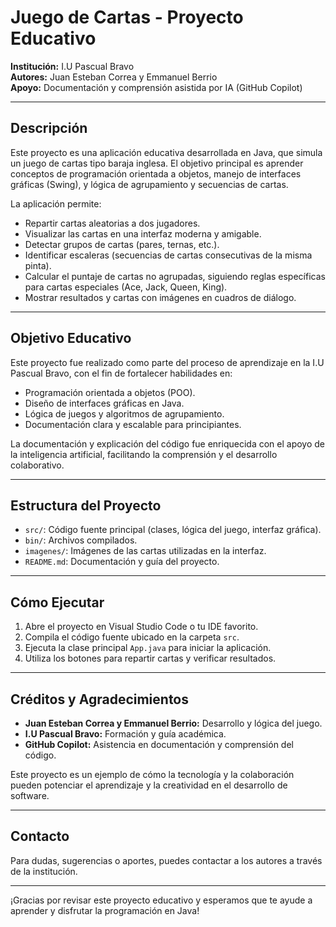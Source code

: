 # Juego de Cartas - Proyecto Educativo

**Institución:** I.U Pascual Bravo  
**Autores:** Juan Esteban Correa y Emmanuel Berrio  
**Apoyo:** Documentación y comprensión asistida por IA (GitHub Copilot)

---

## Descripción

Este proyecto es una aplicación educativa desarrollada en Java, que simula un juego de cartas tipo baraja inglesa. El objetivo principal es aprender conceptos de programación orientada a objetos, manejo de interfaces gráficas (Swing), y lógica de agrupamiento y secuencias de cartas.

La aplicación permite:

- Repartir cartas aleatorias a dos jugadores.
- Visualizar las cartas en una interfaz moderna y amigable.
- Detectar grupos de cartas (pares, ternas, etc.).
- Identificar escaleras (secuencias de cartas consecutivas de la misma pinta).
- Calcular el puntaje de cartas no agrupadas, siguiendo reglas específicas para cartas especiales (Ace, Jack, Queen, King).
- Mostrar resultados y cartas con imágenes en cuadros de diálogo.

---

## Objetivo Educativo

Este proyecto fue realizado como parte del proceso de aprendizaje en la I.U Pascual Bravo, con el fin de fortalecer habilidades en:

- Programación orientada a objetos (POO).
- Diseño de interfaces gráficas en Java.
- Lógica de juegos y algoritmos de agrupamiento.
- Documentación clara y escalable para principiantes.

La documentación y explicación del código fue enriquecida con el apoyo de la inteligencia artificial, facilitando la comprensión y el desarrollo colaborativo.

---

## Estructura del Proyecto

- `src/`: Código fuente principal (clases, lógica del juego, interfaz gráfica).
- `bin/`: Archivos compilados.
- `imagenes/`: Imágenes de las cartas utilizadas en la interfaz.
- `README.md`: Documentación y guía del proyecto.

---

## Cómo Ejecutar

1. Abre el proyecto en Visual Studio Code o tu IDE favorito.
2. Compila el código fuente ubicado en la carpeta `src`.
3. Ejecuta la clase principal `App.java` para iniciar la aplicación.
4. Utiliza los botones para repartir cartas y verificar resultados.

---

## Créditos y Agradecimientos

- **Juan Esteban Correa y Emmanuel Berrio:** Desarrollo y lógica del juego.
- **I.U Pascual Bravo:** Formación y guía académica.
- **GitHub Copilot:** Asistencia en documentación y comprensión del código.

Este proyecto es un ejemplo de cómo la tecnología y la colaboración pueden potenciar el aprendizaje y la creatividad en el desarrollo de software.

---

## Contacto

Para dudas, sugerencias o aportes, puedes contactar a los autores a través de la institución.

---

¡Gracias por revisar este proyecto educativo y esperamos que te ayude a aprender y disfrutar la programación en Java!

